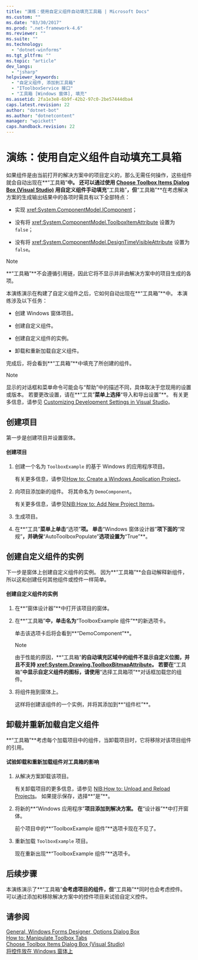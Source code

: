```yaml
---
title: "演练：使用自定义组件自动填充工具箱 | Microsoft Docs"
ms.custom: ""
ms.date: "03/30/2017"
ms.prod: ".net-framework-4.6"
ms.reviewer: ""
ms.suite: ""
ms.technology: 
  - "dotnet-winforms"
ms.tgt_pltfrm: ""
ms.topic: "article"
dev_langs: 
  - "jsharp"
helpviewer_keywords: 
  - "自定义组件, 添加到工具箱"
  - "IToolboxService 接口"
  - "工具箱 [Windows 窗体], 填充"
ms.assetid: 2fa1e3e8-6b9f-42b2-97c0-2be57444dba4
caps.latest.revision: 22
author: "dotnet-bot"
ms.author: "dotnetcontent"
manager: "wpickett"
caps.handback.revision: 22
---
```

# 演练：使用自定义组件自动填充工具箱
如果组件是由当前打开的解决方案中的项目定义的，那么无需任何操作，这些组件就会自动出现在**“工具箱”**中。  还可以通过使用 [Choose Toolbox Items Dialog Box \(Visual Studio\)](http://msdn.microsoft.com/zh-cn/bd07835f-18a8-433e-bccc-7141f65263bb) 用自定义组件手动填充**“工具箱”**，但**“工具箱”**在考虑解决方案的生成输出结果中的各项时需具有以下全部特点：  
  
-   实现 <xref:System.ComponentModel.IComponent>；  
  
-   没有将 <xref:System.ComponentModel.ToolboxItemAttribute> 设置为 `false`；  
  
-   没有将 <xref:System.ComponentModel.DesignTimeVisibleAttribute> 设置为 `false`。  
  
> [!NOTE]
>  **“工具箱”**不会遵循引用链，因此它将不显示并非由解决方案中的项目生成的各项。  
  
 本演练演示在构建了自定义组件之后，它如何自动出现在**“工具箱”**中。  本演练涉及以下任务：  
  
-   创建 Windows 窗体项目。  
  
-   创建自定义组件。  
  
-   创建自定义组件的实例。  
  
-   卸载和重新加载自定义组件。  
  
 完成后，将会看到**“工具箱”**中填充了所创建的组件。  
  
> [!NOTE]
>  显示的对话框和菜单命令可能会与“帮助”中的描述不同，具体取决于您现用的设置或版本。  若要更改设置，请在**“工具”**菜单上选择**“导入和导出设置”**。  有关更多信息，请参见 [Customizing Development Settings in Visual Studio](http://msdn.microsoft.com/zh-cn/22c4debb-4e31-47a8-8f19-16f328d7dcd3)。  
  
## 创建项目  
 第一步是创建项目并设置窗体。  
  
#### 创建项目  
  
1.  创建一个名为 `ToolboxExample` 的基于 Windows 的应用程序项目。  
  
     有关更多信息，请参见[How to: Create a Windows Application Project](http://msdn.microsoft.com/zh-cn/b2f93fed-c635-4705-8d0e-cf079a264efa)。  
  
2.  向项目添加新的组件。  将其命名为 `DemoComponent`。  
  
     有关更多信息，请参见[NIB:How to: Add New Project Items](http://msdn.microsoft.com/zh-cn/63d3e16b-de6e-4bb5-a0e3-ecec762201ce)。  
  
3.  生成项目。  
  
4.  在**“工具”**菜单上单击**“选项”**项。  单击**“Windows 窗体设计器”**项下面的**“常规”**，并确保**“AutoToolboxPopulate”**选项设置为**“True”**。  
  
## 创建自定义组件的实例  
 下一步是窗体上创建自定义组件的实例。  因为**“工具箱”**会自动解释新组件，所以这和创建任何其他组件或控件一样简单。  
  
#### 创建自定义组件的实例  
  
1.  在**“窗体设计器”**中打开该项目的窗体。  
  
2.  在**“工具箱”**中，单击名为**“ToolboxExample 组件”**的新选项卡。  
  
     单击该选项卡后将会看到**“DemoComponent”**。  
  
    > [!NOTE]
    >  由于性能的原因，**“工具箱”**的自动填充区域中的组件不显示自定义位图，并且不支持 <xref:System.Drawing.ToolboxBitmapAttribute>。  若要在**“工具箱”**中显示自定义组件的图标，请使用**“选择工具箱项”**对话框加载您的组件。  
  
3.  将组件拖到窗体上。  
  
     这样将创建该组件的一个实例，并将其添加到**“组件栏”**。  
  
## 卸载并重新加载自定义组件  
 **“工具箱”**考虑每个加载项目中的组件，当卸载项目时，它将移除对该项目组件的引用。  
  
#### 试验卸载和重新加载组件对工具箱的影响  
  
1.  从解决方案卸载该项目。  
  
     有关卸载项目的更多信息，请参见 [NIB:How to: Unload and Reload Projects](http://msdn.microsoft.com/zh-cn/abc0155b-8fcb-4ffc-95b6-698518a7100b)。  如果提示保存，选择**“是”**。  
  
2.  将新的**“Windows 应用程序”**项目添加到解决方案。  在**“设计器”**中打开窗体。  
  
     前个项目中的**“ToolboxExample 组件”**选项卡现在不见了。  
  
3.  重新加载 `ToolboxExample` 项目。  
  
     现在重新出现**“ToolboxExample 组件”**选项卡。  
  
## 后续步骤  
 本演练演示了**“工具箱”**会考虑项目的组件，但**“工具箱”**同时也会考虑控件。  可以通过添加和移除解决方案中的控件项目来试验自定义控件。  
  
## 请参阅  
 [General, Windows Forms Designer, Options Dialog Box](http://msdn.microsoft.com/zh-cn/8dd170af-72f0-4212-b04b-034ceee92834)   
 [How to: Manipulate Toolbox Tabs](http://msdn.microsoft.com/zh-cn/21285050-cadd-455a-b1f5-a2289a89c4db)   
 [Choose Toolbox Items Dialog Box \(Visual Studio\)](http://msdn.microsoft.com/zh-cn/bd07835f-18a8-433e-bccc-7141f65263bb)   
 [将控件放在 Windows 窗体上](../../../../docs/framework/winforms/controls/putting-controls-on-windows-forms.md)
